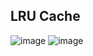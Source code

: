 ## LRU Cache

![image](https://user-images.githubusercontent.com/23376002/204093332-165d5bd7-cf6b-4e21-bef5-10c0a1a66d69.png)
![image](https://user-images.githubusercontent.com/23376002/204093355-c58d3997-02cc-4816-8c0a-5293cdd4999c.png)
